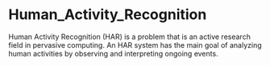 # Human_Activity_Recognition
Human Activity Recognition (HAR) is a problem that is an active research field in pervasive computing. An HAR system has the main goal of analyzing human activities by observing and interpreting ongoing events.
